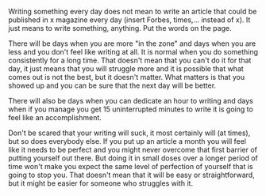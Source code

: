Writing something every day does not mean to write an article that could be published in x magazine every day (insert Forbes, times,... instead of x). It just means to write something, anything. Put the words on the page.

There will be days when you are more "in the zone" and days when you are less and you don't feel like writing at all. It is normal when you do something consistently for a long time. That doesn't mean that you can't do it for that day, it just means that you will struggle more and it is possible that what comes out is not the best, but it doesn't matter. What matters is that you showed up and you can be sure that the next day will be better.

There will also be days when you can dedicate an hour to writing and days when if you manage you get 15 uninterrupted minutes to write it is going to feel like an accomplishment.

Don't be scared that your writing will suck, it most certainly will (at times), but so does everybody else. If you put up an article a month you will feel like it needs to be perfect and you might never overcome that first barrier of putting yourself out there. But doing it in small doses over a longer period of time won't make you expect the same level of perfection of yourself that is going to stop you. That doesn't mean that it will be easy or straightforward, but it might be easier for someone who struggles with it.
